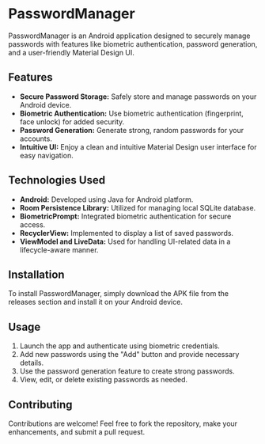 # PasswordManager

PasswordManager is an Android application designed to securely manage passwords with features like biometric authentication, password generation, and a user-friendly Material Design UI.

## Features
- **Secure Password Storage:** Safely store and manage passwords on your Android device.
- **Biometric Authentication:** Use biometric authentication (fingerprint, face unlock) for added security.
- **Password Generation:** Generate strong, random passwords for your accounts.
- **Intuitive UI:** Enjoy a clean and intuitive Material Design user interface for easy navigation.

## Technologies Used
- **Android:** Developed using Java for Android platform.
- **Room Persistence Library:** Utilized for managing local SQLite database.
- **BiometricPrompt:** Integrated biometric authentication for secure access.
- **RecyclerView:** Implemented to display a list of saved passwords.
- **ViewModel and LiveData:** Used for handling UI-related data in a lifecycle-aware manner.

## Installation
To install PasswordManager, simply download the APK file from the releases section and install it on your Android device.

## Usage
1. Launch the app and authenticate using biometric credentials.
2. Add new passwords using the "Add" button and provide necessary details.
3. Use the password generation feature to create strong passwords.
4. View, edit, or delete existing passwords as needed.

## Contributing
Contributions are welcome! Feel free to fork the repository, make your enhancements, and submit a pull request.

